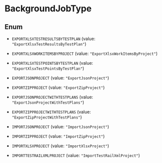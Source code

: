 

# BackgroundJobType

## Enum


* `EXPORTXLSXTESTRESULTSBYTESTPLAN` (value: `"ExportXlsxTestResultsByTestPlan"`)

* `EXPORTXLSXWORKITEMSBYPROJECT` (value: `"ExportXlsxWorkItemsByProject"`)

* `EXPORTXLSXTESTPOINTSBYTESTPLAN` (value: `"ExportXlsxTestPointsByTestPlan"`)

* `EXPORTJSONPROJECT` (value: `"ExportJsonProject"`)

* `EXPORTZIPPROJECT` (value: `"ExportZipProject"`)

* `EXPORTJSONPROJECTWITHTESTPLANS` (value: `"ExportJsonProjectWithTestPlans"`)

* `EXPORTZIPPROJECTWITHTESTPLANS` (value: `"ExportZipProjectWithTestPlans"`)

* `IMPORTJSONPROJECT` (value: `"ImportJsonProject"`)

* `IMPORTZIPPROJECT` (value: `"ImportZipProject"`)

* `IMPORTXLSXPROJECT` (value: `"ImportXlsxProject"`)

* `IMPORTTESTRAILXMLPROJECT` (value: `"ImportTestRailXmlProject"`)



